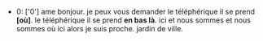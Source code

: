  * 0: ['0']
	ame bonjour.
	 je peux vous demander le téléphérique il se prend **[où]**.
	 le téléphérique il se prend **en bas là**.
	 ici et nous sommes et nous sommes où ici alors je suis proche.
	 jardin de ville.
	
